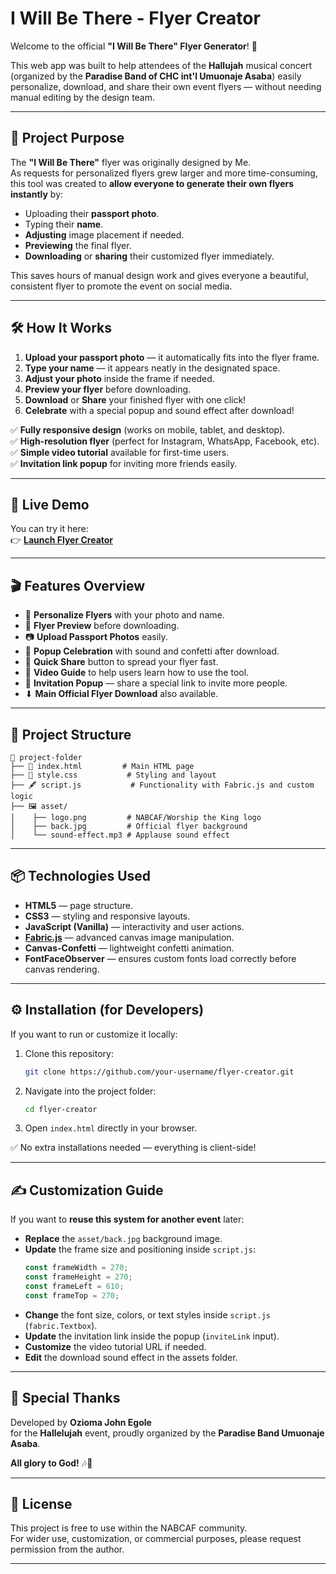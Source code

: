 # I Will Be There - Flyer Creator

Welcome to the official **"I Will Be There" Flyer Generator**! 🎉

This web app was built to help attendees of the **Hallujah** musical concert (organized by the **Paradise Band of CHC int'l Umuonaje Asaba**) easily personalize, download, and share their own event flyers — without needing manual editing by the design team.

---

## 📜 Project Purpose

The **"I Will Be There"** flyer was originally designed by Me.  
As requests for personalized flyers grew larger and more time-consuming, this tool was created to **allow everyone to generate their own flyers instantly** by:

- Uploading their **passport photo**.
- Typing their **name**.
- **Adjusting** image placement if needed.
- **Previewing** the final flyer.
- **Downloading** or **sharing** their customized flyer immediately.

This saves hours of manual design work and gives everyone a beautiful, consistent flyer to promote the event on social media.

---

## 🛠️ How It Works

1. **Upload your passport photo** — it automatically fits into the flyer frame.
2. **Type your name** — it appears neatly in the designated space.
3. **Adjust your photo** inside the frame if needed.
4. **Preview your flyer** before downloading.
5. **Download** or **Share** your finished flyer with one click!
6. **Celebrate** with a special popup and sound effect after download!

✅ **Fully responsive design** (works on mobile, tablet, and desktop).  
✅ **High-resolution flyer** (perfect for Instagram, WhatsApp, Facebook, etc).  
✅ **Simple video tutorial** available for first-time users.  
✅ **Invitation link popup** for inviting more friends easily.

---

## 🚀 Live Demo

You can try it here:  
👉 **[Launch Flyer Creator](https://hallalujah-flyer-generator.vercel.app/)**

---

## 🎬 Features Overview

- 🎨 **Personalize Flyers** with your photo and name.
- 👀 **Flyer Preview** before downloading.
- 📷 **Upload Passport Photos** easily.
- 🎉 **Popup Celebration** with sound and confetti after download.
- 🔗 **Quick Share** button to spread your flyer fast.
- 🎥 **Video Guide** to help users learn how to use the tool.
- 📩 **Invitation Popup** — share a special link to invite more people.
- ⬇ **Main Official Flyer Download** also available.

---

## 📂 Project Structure

```
📁 project-folder
├── 📄 index.html         # Main HTML page
├── 🎨 style.css           # Styling and layout
├── 🖋️ script.js           # Functionality with Fabric.js and custom logic
├── 🖼️ asset/
│    ├── logo.png         # NABCAF/Worship the King logo
│    ├── back.jpg         # Official flyer background
│    └── sound-effect.mp3 # Applause sound effect
```

---

## 📦 Technologies Used

- **HTML5** — page structure.
- **CSS3** — styling and responsive layouts.
- **JavaScript (Vanilla)** — interactivity and user actions.
- **[Fabric.js](http://fabricjs.com/)** — advanced canvas image manipulation.
- **Canvas-Confetti** — lightweight confetti animation.
- **FontFaceObserver** — ensures custom fonts load correctly before canvas rendering.

---

## ⚙️ Installation (for Developers)

If you want to run or customize it locally:

1. Clone this repository:
   ```bash
   git clone https://github.com/your-username/flyer-creator.git
   ```
2. Navigate into the project folder:
   ```bash
   cd flyer-creator
   ```
3. Open `index.html` directly in your browser.

✅ No extra installations needed — everything is client-side!

---

## ✍️ Customization Guide

If you want to **reuse this system for another event** later:

- **Replace** the `asset/back.jpg` background image.
- **Update** the frame size and positioning inside `script.js`:
  ```javascript
  const frameWidth = 270;
  const frameHeight = 270;
  const frameLeft = 610;
  const frameTop = 270;
  ```
- **Change** the font size, colors, or text styles inside `script.js` (`fabric.Textbox`).
- **Update** the invitation link inside the popup (`inviteLink` input).
- **Customize** the video tutorial URL if needed.
- **Edit** the download sound effect in the assets folder.

---

## 🙏 Special Thanks

Developed by **Ozioma John Egole**  
for the **Hallelujah** event, proudly organized by the **Paradise Band Umuonaje Asaba**.

**All glory to God!** 🎶👑

---

## 📜 License

This project is free to use within the NABCAF community.  
For wider use, customization, or commercial purposes, please request permission from the author.

---

```

```
